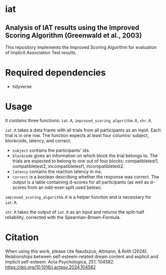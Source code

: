 # iat

## Analysis of IAT results using the Improved Scoring Algorithm (Greenwald et al., 2003)
This repository implements the Improved Scoring Algorithm for evaluation of Implicit Association Test results. 

# Required dependencies
* tidyverse

# Usage
It contains three functions: `iat.R`, `improved_scoring_algorithm.R`, `shr.R`.

`iat.R` takes a data frame with all trials from all participants as an input. Each trial is in one row. 
The function expects at least four columns: subject, blockcode, latency, and correct. 
* `subject` contains the participants' ids. 
* `blockcode` gives an information on which block the trial belongs to. The trials are expected to belong to one out of four blocks: compatibletest1, compatibletest2, incompatibletest1, incompatibletest2. 
* `latency` contains the reaction latency in ms. 
* `correct` is a boolean describing whether the response was correct. 
The output is a table containing d-scores for all participants (as well as d-scores from an odd-even split used below). 

`improved_scoring_algorithm.R` is a helper function and is necessary for `iat.R`. 

`shr.R` takes the output of `iat.R` as an input and returns the split-half reliability, corrected with the Spearman-Brown-Formula. 

# Citation
When using this work, please cite Naudszus, Altmann, & Roth (2024). Relationships between self-esteem-related dream content and explicit and implicit self-esteem. Acta Psychologica, 251, 104582. https://doi.org/10.1016/j.actpsy.2024.104582



